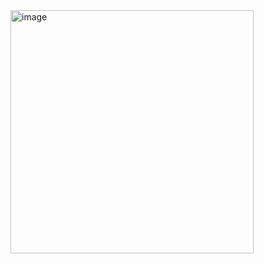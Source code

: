 
<img width="389" alt="image" src="https://github.com/user-attachments/assets/5efd5c8a-9a20-42fb-9632-a4fe7a7ecdd0">
